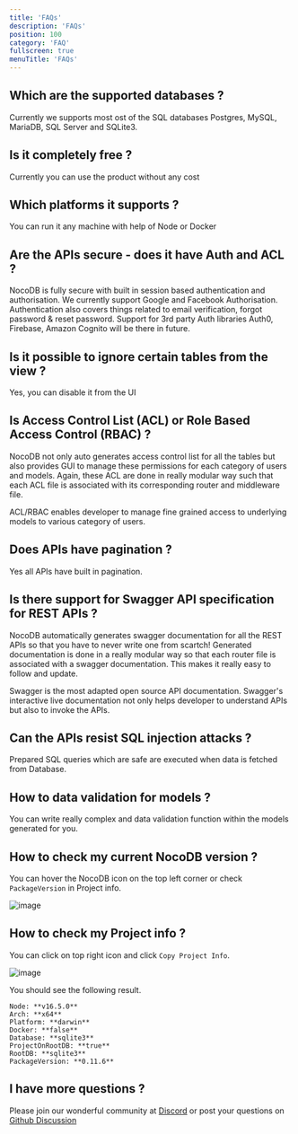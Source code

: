 ```yaml
---
title: 'FAQs'
description: 'FAQs'
position: 100
category: 'FAQ'
fullscreen: true
menuTitle: 'FAQs'
---
```


## Which are the supported databases ?

Currently we supports most ost of the SQL databases Postgres, MySQL, MariaDB, SQL Server and SQLite3.

## Is it completely free ?

Currently you can use the product without any cost

## Which platforms it supports ?

You can run it any machine with help of Node or Docker

## Are the APIs secure - does it have Auth and ACL ?

NocoDB is fully secure with built in session based authentication and authorisation. We currently support Google and Facebook Authorisation.
Authentication also covers things related to email verification, forgot password & reset password. Support for 3rd party Auth libraries Auth0, Firebase, Amazon Cognito will be there in future.

## Is it possible to ignore certain tables from the view ?

Yes, you can disable it from the UI

## Is Access Control List (ACL) or Role Based Access Control (RBAC) ?

NocoDB not only auto generates access control list for all the tables but also provides GUI to manage these permissions for each category of users and models. Again, these ACL are done in really modular way such that each ACL file is associated with its corresponding router and middleware file.

ACL/RBAC enables developer to manage fine grained access to underlying models to various category of users.

## Does APIs have pagination ?

Yes all APIs have built in pagination.

## Is there support for Swagger API specification for REST APIs ?

NocoDB automatically generates swagger documentation for all the REST APIs so that you have to never write one from scartch! Generated documentation is done in a really modular way so that each router file is associated with a swagger documentation. This makes it really easy to follow and update.

Swagger is the most adapted open source API documentation. Swagger's interactive live documentation not only helps developer to understand APIs but also to invoke the APIs.

## Can the APIs resist SQL injection attacks ?

Prepared SQL queries which are safe are executed when data is fetched from Database.

## How to data validation for models ?

You can write really complex and data validation function within the models generated for you.

## How to check my current NocoDB version ? 

You can hover the NocoDB icon on the top left corner or check ``PackageVersion`` in Project info.

![image](https://user-images.githubusercontent.com/35857179/127765903-3ae876ad-6b46-4520-9d11-679b80eb7b08.png)

## How to check my Project info ?

You can click on top right icon and click ``Copy Project Info``.

![image](https://user-images.githubusercontent.com/35857179/127765860-968b0c64-f08d-4674-9ecc-4d5c5a00428b.png)

You should see the following result.

```
Node: **v16.5.0**
Arch: **x64**
Platform: **darwin**
Docker: **false**
Database: **sqlite3**
ProjectOnRootDB: **true**
RootDB: **sqlite3**
PackageVersion: **0.11.6**
```

## I have more questions ?

Please join our wonderful community at [Discord](https://discord.gg/5RgZmkW) or post your questions on [Github Discussion](https://github.com/nocodb/nocodb/discussions)